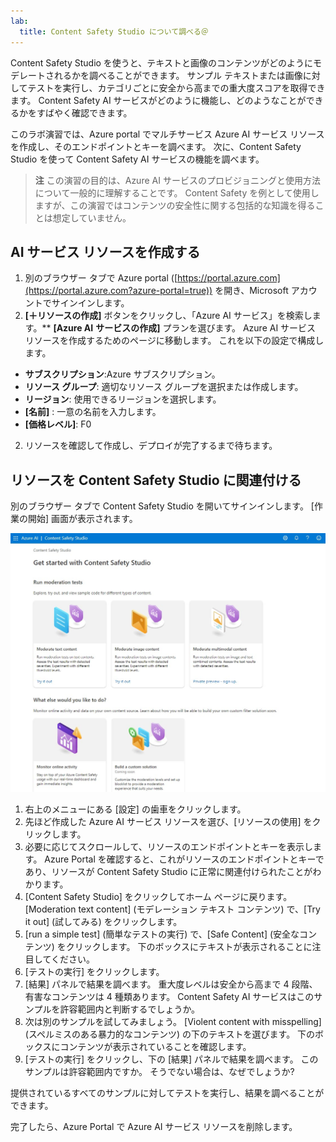```yaml
---
lab:
  title: Content Safety Studio について調べる＠
---
```


Content Safety Studio を使うと、テキストと画像のコンテンツがどのようにモデレートされるかを調べることができます。 サンプル テキストまたは画像に対してテストを実行し、カテゴリごとに安全から高までの重大度スコアを取得できます。 Content Safety AI サービスがどのように機能し、どのようなことができるかをすばやく確認できます。 

このラボ演習では、Azure portal でマルチサービス Azure AI サービス リソースを作成し、そのエンドポイントとキーを調べます。 次に、Content Safety Studio を使って Content Safety AI サービスの機能を調べます。 

> **注** この演習の目的は、Azure AI サービスのプロビジョニングと使用方法について一般的に理解することです。 Content Safety を例として使用しますが、この演習ではコンテンツの安全性に関する包括的な知識を得ることは想定していません。

## AI サービス リソースを作成する

1.  別のブラウザー タブで Azure portal ([https://portal.azure.com](https://portal.azure.com?azure-portal=true)) を開き、Microsoft アカウントでサインインします。
1.  **[&#65291;リソースの作成]** ボタンをクリックし、「Azure AI サービス」を検索します。** **[Azure AI** **サービスの作成]** プランを選びます。 Azure AI サービス リソースを作成するためのページに移動します。 これを以下の設定で構成します。
- **サブスクリプション**:Azure サブスクリプション。
- **リソース グループ**: 適切なリソース グループを選択または作成します。
- **リージョン**: 使用できるリージョンを選択します。
- **[名前]** : 一意の名前を入力します。
- **[価格レベル]**: F0 
2.  リソースを確認して作成し、デプロイが完了するまで待ちます。 

## リソースを Content Safety Studio に関連付ける 
別のブラウザー タブで Content Safety Studio を開いてサインインします。 [作業の開始] 画面が表示されます。

![Content Safety Studio のランディング ページのスクリーンショット。](./media/content-safety/content-safety-getting-started.png)

1.  右上のメニューにある [設定] の歯車をクリックします。
2.  先ほど作成した Azure AI サービス リソースを選び、[リソースの使用] をクリックします。
3.  必要に応じてスクロールして、リソースのエンドポイントとキーを表示します。 Azure Portal を確認すると、これがリソースのエンドポイントとキーであり、リソースが Content Safety Studio に正常に関連付けられたことがわかります。
4.  [Content Safety Studio] をクリックしてホーム ページに戻ります。 [Moderation text content] (モデレーション テキスト コンテンツ) で、[Try it out] (試してみる) をクリックします。
5.  [run a simple test] (簡単なテストの実行) で、[Safe Content] (安全なコンテンツ) をクリックします。 下のボックスにテキストが表示されることに注目してください。 
6.  [テストの実行] をクリックします。 
7.  [結果] パネルで結果を調べます。 重大度レベルは安全から高まで 4 段階、有害なコンテンツは 4 種類あります。 Content Safety AI サービスはこのサンプルを許容範囲内と判断するでしょうか。 
8.  次は別のサンプルを試してみましょう。 [Violent content with misspelling] (スペルミスのある暴力的なコンテンツ) の下のテキストを選びます。 下のボックスにコンテンツが表示されていることを確認します。
9.  [テストの実行] をクリックし、下の [結果] パネルで結果を調べます。 このサンプルは許容範囲内ですか。 そうでない場合は、なぜでしょうか?

提供されているすべてのサンプルに対してテストを実行し、結果を調べることができます。

完了したら、Azure Portal で Azure AI サービス リソースを削除します。 
